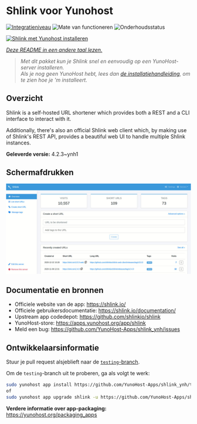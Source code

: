 <!--
NB: Deze README is automatisch gegenereerd door <https://github.com/YunoHost/apps/tree/master/tools/readme_generator>
Hij mag NIET handmatig aangepast worden.
-->

# Shlink voor Yunohost

[![Integratieniveau](https://dash.yunohost.org/integration/shlink.svg)](https://ci-apps.yunohost.org/ci/apps/shlink/) ![Mate van functioneren](https://ci-apps.yunohost.org/ci/badges/shlink.status.svg) ![Onderhoudsstatus](https://ci-apps.yunohost.org/ci/badges/shlink.maintain.svg)

[![Shlink met Yunohost installeren](https://install-app.yunohost.org/install-with-yunohost.svg)](https://install-app.yunohost.org/?app=shlink)

*[Deze README in een andere taal lezen.](./ALL_README.md)*

> *Met dit pakket kun je Shlink snel en eenvoudig op een YunoHost-server installeren.*  
> *Als je nog geen YunoHost hebt, lees dan [de installatiehandleiding](https://yunohost.org/install), om te zien hoe je 'm installeert.*

## Overzicht

Shlink is a self-hosted URL shortener which provides both a REST and a CLI interface to interact with it.

Additionally, there's also an official Shlink web client which, by making use of Shlink's REST API, provides a beautiful web UI to handle multiple Shlink instances.

**Geleverde versie:** 4.2.3~ynh1

## Schermafdrukken

![Schermafdrukken van Shlink](./doc/screenshots/shlink-web-client-placeholder.jpg)

## Documentatie en bronnen

- Officiele website van de app: <https://shlink.io/>
- Officiele gebruikersdocumentatie: <https://shlink.io/documentation/>
- Upstream app codedepot: <https://github.com/shlinkio/shlink>
- YunoHost-store: <https://apps.yunohost.org/app/shlink>
- Meld een bug: <https://github.com/YunoHost-Apps/shlink_ynh/issues>

## Ontwikkelaarsinformatie

Stuur je pull request alsjeblieft naar de [`testing`-branch](https://github.com/YunoHost-Apps/shlink_ynh/tree/testing).

Om de `testing`-branch uit te proberen, ga als volgt te werk:

```bash
sudo yunohost app install https://github.com/YunoHost-Apps/shlink_ynh/tree/testing --debug
of
sudo yunohost app upgrade shlink -u https://github.com/YunoHost-Apps/shlink_ynh/tree/testing --debug
```

**Verdere informatie over app-packaging:** <https://yunohost.org/packaging_apps>
